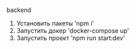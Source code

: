 backend
1. Установить пакеты 'npm i'
2. Запустить докер 'docker-compose up'
3. Запустить проект 'npm run start:dev'